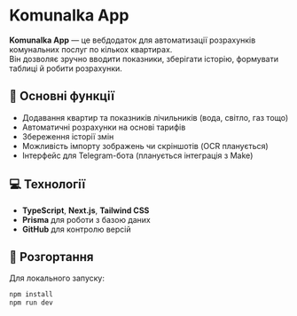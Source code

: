 # Komunalka App

**Komunalka App** — це вебдодаток для автоматизації розрахунків комунальних послуг по кількох квартирах.  
Він дозволяє зручно вводити показники, зберігати історію, формувати таблиці й робити розрахунки.

## 🔧 Основні функції
- Додавання квартир та показників лічильників (вода, світло, газ тощо)
- Автоматичні розрахунки на основі тарифів
- Збереження історії змін
- Можливість імпорту зображень чи скріншотів (OCR планується)
- Інтерфейс для Telegram-бота (планується інтеграція з Make)

## 💻 Технології
- **TypeScript**, **Next.js**, **Tailwind CSS**
- **Prisma** для роботи з базою даних
- **GitHub** для контролю версій

## 🚀 Розгортання
Для локального запуску:
```bash
npm install
npm run dev
